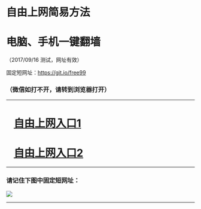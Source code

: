 ﻿# 自由上网简易方法

# 电脑、手机一键翻墙

（2017/09/16 测试，网址有效）

固定短网址：https://git.io/free99

### （微信如打不开，请转到浏览器打开）


***





# &nbsp;&nbsp; <a href="http://ft156954943.fwq-tz1003.online/fwqtz01.html?t=091600119916 " target="_blank">自由上网入口1</a>
# &nbsp;&nbsp; <a href="http://ft1704128207.fwq-tz1004.online/fwqtz02.html?t=091600128513 " target="_blank">自由上网入口2</a>
***

### 请记住下图中固定短网址：

<img src="https://s3-us-west-2.amazonaws.com/fwq-1001/yjfq-20170905okok.png" /> 


***


